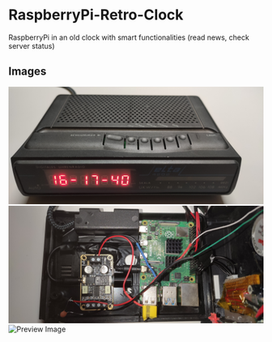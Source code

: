 # RaspberryPi-Retro-Clock

RaspberryPi in an old clock with smart functionalities (read news, check server status)

## Images

![Preview Image](https://github.com/robineco/RaspberryPi-Retro-Clock/blob/master/images/front.jpg?raw=true)
![Preview Image](https://github.com/robineco/RaspberryPi-Retro-Clock/blob/master/images/inside1.jpg?raw=true)
![Preview Image](https://github.com/robineco/RaspberryPi-Retro-Clock/blob/master/images/inside2.jpg?raw=true)
